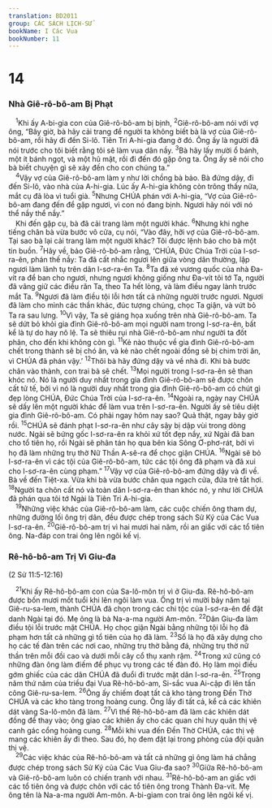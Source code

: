 ```yaml
---
translation: BD2011
group: CÁC SÁCH LỊCH-SỬ
bookName: I Các Vua 
bookNumber: 11
---
```


<div class="title"><h1>14</h1><h3>Nhà Giê-rô-bô-am Bị Phạt</h3></div>
<span class="verse 1vua_14_1"> <sup>1</sup>Khi ấy A-bi-gia con của Giê-rô-bô-am bị bịnh, </span>
<span class="verse 1vua_14_2"><sup>2</sup>Giê-rô-bô-am nói với vợ ông, “Bây giờ, bà hãy cải trang để người ta không biết bà là vợ của Giê-rô-bô-am, rồi hãy đi đến Si-lô. Tiên Tri A-hi-gia đang ở đó. Ông ấy là người đã nói trước cho tôi biết rằng tôi sẽ làm vua dân nầy. </span>
<span class="verse 1vua_14_3"><sup>3</sup>Bà hãy lấy mười ổ bánh, một ít bánh ngọt, và một hũ mật, rồi đi đến đó gặp ông ta. Ông ấy sẽ nói cho bà biết chuyện gì sẽ xảy đến cho con chúng ta.”<br/></span>
<span class="verse 1vua_14_4"> <sup>4</sup>Vậy vợ của Giê-rô-bô-am làm y như lời chồng bà bảo. Bà đứng dậy, đi đến Si-lô, vào nhà của A-hi-gia. Lúc ấy A-hi-gia không còn trông thấy nữa, mắt cụ đã lòa vì tuổi già. </span>
<span class="verse 1vua_14_5"><sup>5</sup>Nhưng CHÚA phán với A-hi-gia, “Vợ của Giê-rô-bô-am đang đến để gặp ngươi, vì con nó đang bịnh. Ngươi hãy nói với nó thể nầy thể nầy.”<br/> Khi đến gặp cụ, bà đã cải trang làm một người khác. </span>
<span class="verse 1vua_14_6"><sup>6</sup>Nhưng khi nghe tiếng chân bà vừa bước vô cửa, cụ nói, “Vào đây, hỡi vợ của Giê-rô-bô-am. Tại sao bà lại cải trang làm một người khác? Tôi được lệnh báo cho bà một tin buồn. </span>
<span class="verse 1vua_14_7"><sup>7</sup>Hãy về, bảo Giê-rô-bô-am rằng, ‘CHÚA, Ðức Chúa Trời của I-sơ-ra-ên, phán thế nầy: Ta đã cất nhắc ngươi lên giữa vòng dân thường, lập ngươi làm lãnh tụ trên dân I-sơ-ra-ên Ta. </span>
<span class="verse 1vua_14_8"><sup>8</sup>Ta đã xé vương quốc của nhà Ða-vít ra để ban cho ngươi, nhưng ngươi không giống như Ða-vít tôi tớ Ta, người đã vâng giữ các điều răn Ta, theo Ta hết lòng, và làm điều ngay lành trước mắt Ta. </span>
<span class="verse 1vua_14_9"><sup>9</sup>Ngươi đã làm điều tội lỗi hơn tất cả những người trước ngươi. Ngươi đã làm cho mình các thần khác, đúc tượng chúng, chọc Ta giận, và vứt bỏ Ta ra sau lưng. </span>
<span class="verse 1vua_14_10"><sup>10</sup>Vì vậy, Ta sẽ giáng họa xuống trên nhà Giê-rô-bô-am. Ta sẽ dứt bỏ khỏi gia đình Giê-rô-bô-am mọi người nam trong I-sơ-ra-ên, bất kể là tự do hay nô lệ. Ta sẽ thiêu rụi nhà Giê-rô-bô-am như người ta đốt phân, cho đến khi không còn gì. </span>
<span class="verse 1vua_14_11"><sup>11</sup>Kẻ nào thuộc về gia đình Giê-rô-bô-am chết trong thành sẽ bị chó ăn, và kẻ nào chết ngoài đồng sẽ bị chim trời ăn, vì CHÚA đã phán vậy.’ </span>
<span class="verse 1vua_14_12"><sup>12</sup>Thôi bà hãy đứng dậy và về nhà đi. Khi bà bước chân vào thành, con trai bà sẽ chết. </span>
<span class="verse 1vua_14_13"><sup>13</sup>Mọi người trong I-sơ-ra-ên sẽ than khóc nó. Nó là người duy nhất trong gia đình Giê-rô-bô-am sẽ được chôn cất tử tế, bởi vì nó là người duy nhất trong gia đình Giê-rô-bô-am có chút gì đẹp lòng CHÚA, Ðức Chúa Trời của I-sơ-ra-ên. </span>
<span class="verse 1vua_14_14"><sup>14</sup>Ngoài ra, ngày nay CHÚA sẽ dấy lên một người khác để làm vua trên I-sơ-ra-ên. Người ấy sẽ tiêu diệt gia đình Giê-rô-bô-am. Có phải ngay hôm nay sao? Quả thật, ngay bây giờ rồi. </span>
<span class="verse 1vua_14_15"><sup>15</sup>CHÚA sẽ đánh phạt I-sơ-ra-ên như cây sậy bị dập vùi trong dòng nước. Ngài sẽ bứng gốc I-sơ-ra-ên ra khỏi xứ tốt đẹp nầy, xứ Ngài đã ban cho tổ tiên họ, rồi Ngài sẽ phân tán họ qua bên kia Sông Ơ-phơ-rát, bởi vì họ đã làm những trụ thờ Nữ Thần A-sê-ra để chọc giận CHÚA. </span>
<span class="verse 1vua_14_16"><sup>16</sup>Ngài sẽ bỏ I-sơ-ra-ên vì các tội của Giê-rô-bô-am, tức các tội ông đã phạm và đã xui cho I-sơ-ra-ên cùng phạm.” </span>
<span class="verse 1vua_14_17"><sup>17</sup>Vậy vợ của Giê-rô-bô-am đứng dậy và đi về. Bà về đến Tiệt-xa. Vừa khi bà vừa bước chân qua ngạch cửa, đứa trẻ tắt hơi. </span>
<span class="verse 1vua_14_18"><sup>18</sup>Người ta chôn cất nó và toàn dân I-sơ-ra-ên than khóc nó, y như lời CHÚA đã phán qua tôi tớ Ngài là Tiên Tri A-hi-gia.<br/></span>
<span class="verse 1vua_14_19"> <sup>19</sup>Những việc khác của Giê-rô-bô-am làm, các cuộc chiến ông tham dự, những đường lối ông trị dân, đều được chép trong sách Sử Ký của Các Vua I-sơ-ra-ên. </span>
<span class="verse 1vua_14_20"><sup>20</sup>Giê-rô-bô-am trị vì hai mươi hai năm, rồi an giấc với các tổ tiên ông. Na-đáp con trai ông lên ngôi kế vị.<br/></span>
<div class="title"><h3>Rê-hô-bô-am Trị Vì Giu-đa</h3><p>(2 Sử 11:5-12:16)</p></div>
<span class="verse 1vua_14_21"> <sup>21</sup>Khi ấy Rê-hô-bô-am con của Sa-lô-môn trị vì ở Giu-đa. Rê-hô-bô-am được bốn mươi mốt tuổi khi lên ngôi làm vua. Ông trị vì mười bảy năm tại Giê-ru-sa-lem, thành CHÚA đã chọn trong các chi tộc của I-sơ-ra-ên để đặt danh Ngài tại đó. Mẹ ông là bà Na-a-ma người Am-môn. </span>
<span class="verse 1vua_14_22"><sup>22</sup>Dân Giu-đa làm điều tội lỗi trước mặt CHÚA. Họ chọc giận Ngài bằng những tội lỗi họ đã phạm hơn tất cả những gì tổ tiên của họ đã làm. </span>
<span class="verse 1vua_14_23"><sup>23</sup>Số là họ đã xây dựng cho họ các tế đàn trên các nơi cao, những trụ thờ bằng đá, những trụ thờ nữ thần trên mỗi đồi cao và dưới mỗi cây cổ thụ xanh rậm. </span>
<span class="verse 1vua_14_24"><sup>24</sup>Trong xứ cũng có những đàn ông làm điếm để phục vụ trong các tế đàn đó. Họ làm mọi điều gớm ghiếc của các dân CHÚA đã đuổi đi trước mặt dân I-sơ-ra-ên. </span>
<span class="verse 1vua_14_25"><sup>25</sup>Trong năm thứ năm của triều đại Vua Rê-hô-bô-am, Si-sắc vua Ai-cập đi lên tấn công Giê-ru-sa-lem. </span>
<span class="verse 1vua_14_26"><sup>26</sup>Ông ấy chiếm đoạt tất cả kho tàng trong Ðền Thờ CHÚA và các kho tàng trong hoàng cung. Ông lấy đi tất cả, kể cả các khiên dát vàng Sa-lô-môn đã làm. </span>
<span class="verse 1vua_14_27"><sup>27</sup>Vì thế Rê-hô-bô-am đã làm các khiên dát đồng để thay vào; ông giao các khiên ấy cho các quan chỉ huy quân thị vệ canh gác cổng hoàng cung. </span>
<span class="verse 1vua_14_28"><sup>28</sup>Mỗi khi vua đến Ðền Thờ CHÚA, các thị vệ mang các khiên ấy đi theo. Sau đó, họ đem đặt lại trong phòng của đội quân thị vệ.<br/></span>
<span class="verse 1vua_14_29"> <sup>29</sup>Các việc khác của Rê-hô-bô-am và tất cả những gì ông làm há chẳng được chép trong sách Sử Ký của Các Vua Giu-đa sao? </span>
<span class="verse 1vua_14_30"><sup>30</sup>Giữa Rê-hô-bô-am và Giê-rô-bô-am luôn có chiến tranh với nhau. </span>
<span class="verse 1vua_14_31"><sup>31</sup>Rê-hô-bô-am an giấc với các tổ tiên ông và được chôn với các tổ tiên ông trong Thành Ða-vít. Mẹ ông tên là Na-a-ma người Am-môn. A-bi-giam con trai ông lên ngôi kế vị.<br/></span>
